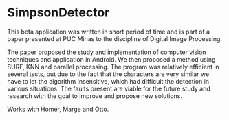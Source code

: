 SimpsonDetector
===============
This beta application was written in short period of time and is part of a paper presented at PUC Minas to the discipline of Digital Image Processing.

The paper proposed the study and implementation of computer vision techniques and application in Android. We then proposed a method using SURF, KNN and parallel processing. The program was relatively efficient in several tests, but due to the fact that the characters are very similar we have to let the algorithm insensitive, which had difficult the detection in various situations.
The faults present are viable for the future study and research with the goal to improve and propose new solutions.

Works with Homer, Marge and Otto.
